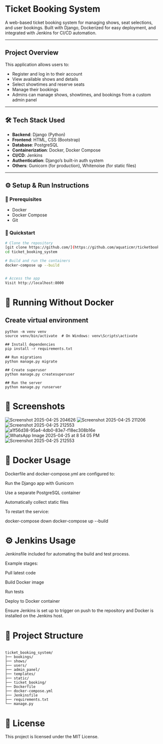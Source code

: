 #  Ticket Booking System

A web-based ticket booking system for managing shows, seat selections, and user bookings. Built with Django, Dockerized for easy deployment, and integrated with Jenkins for CI/CD automation.

---

##  Project Overview

This application allows users to:
- Register and log in to their account
- View available shows and details
- Select showtimes and reserve seats
- Manage their bookings
- Admins can manage shows, showtimes, and bookings from a custom admin panel

---

## 🛠️ Tech Stack Used

- **Backend**: Django (Python)
- **Frontend**: HTML, CSS (Bootstrap)
- **Database**: PostgreSQL
- **Containerization**: Docker, Docker Compose
- **CI/CD**: Jenkins
- **Authentication**: Django’s built-in auth system
- **Others**: Gunicorn (for production), Whitenoise (for static files)

---

## ⚙️ Setup & Run Instructions

### 🔧 Prerequisites
- Docker
- Docker Compose
- Git

### 🚀 Quickstart

```bash
# Clone the repository
[git clone https://github.com/](https://github.com/aquaticmr/ticketbooking.git)
cd ticket_booking_system

# Build and run the containers
docker-compose up --build


# Access the app
Visit http://localhost:8000
```

# 🐳 Running Without Docker
## Create virtual environment
```
python -m venv venv
source venv/bin/activate  # On Windows: venv\Scripts\activate

## Install dependencies
pip install -r requirements.txt

## Run migrations
python manage.py migrate

## Create superuser
python manage.py createsuperuser

## Run the server
python manage.py runserver

```

# 📸 Screenshots
![Screenshot 2025-04-25 204626](https://github.com/user-attachments/assets/2ea1c11b-6be9-4b58-8517-5cde23f2e632)
![Screenshot 2025-04-25 211206](https://github.com/user-attachments/assets/aed01ce3-b640-44d0-9747-5ec5ada93479)
![Screenshot 2025-04-25 212553](https://github.com/user-attachments/assets/917107be-9d16-4d90-b4b5-8ecfa4cc4936)
![a1f56d38-95a4-4db0-83e7-f18ec308b16e](https://github.com/user-attachments/assets/7cb01039-2cf0-43b7-b1d1-db4a0c73130f)
![WhatsApp Image 2025-04-25 at 8 54 05 PM](https://github.com/user-attachments/assets/8df409a3-d277-49ab-a071-3b9aefbfb5fa)
![Screenshot 2025-04-25 212553](https://github.com/user-attachments/assets/917107be-9d16-4d90-b4b5-8ecfa4cc4936)




# 🐳 Docker Usage
Dockerfile and docker-compose.yml are configured to:

Run the Django app with Gunicorn

Use a separate PostgreSQL container

Automatically collect static files

To restart the service:

docker-compose down
docker-compose up --build

# ⚙️ Jenkins Usage
Jenkinsfile included for automating the build and test process.

Example stages:

Pull latest code

Build Docker image

Run tests

Deploy to Docker container

Ensure Jenkins is set up to trigger on push to the repository and Docker is installed on the Jenkins host.

# 📂 Project Structure
```

ticket_booking_system/
├── bookings/              
├── shows/                 
├── users/                 
├── admin_panel/           
├── templates/             
├── static/                
├── ticket_booking/        
├── Dockerfile             
├── docker-compose.yml     
├── Jenkinsfile            
├── requirements.txt       
└── manage.py

```

# 📄 License
This project is licensed under the MIT License.
